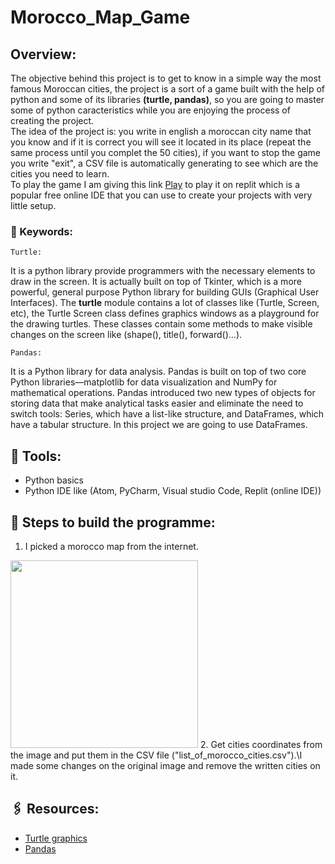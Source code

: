# Morocco_Map_Game
## Overview:
The objective behind this project is to get to know in a simple way the most famous Moroccan cities, the project is a sort of a game built with the help of python and some of its libraries **(turtle, pandas)**, so you are going to master some of python caracteristics while you are enjoying the process of creating the project.\
The idea of the project is: you write in english a moroccan city name that you know and if it is correct you will see it located in its place (repeat the same process until you complet the 50 cities), if you want to stop the game you write "exit", a CSV file is automatically generating to see which are the cities you need to learn.\
To play the game I am giving this link [Play](https://replit.com/@Tlidi/Morocco-Map#pyproject.toml) to play it on replit which is a popular free online IDE that you can use to create your projects with very little setup.

### 📌 Keywords:
	Turtle:
It is a python library provide programmers with the necessary elements to draw in the screen. It is actually built on top of Tkinter, which is a more powerful, general purpose Python library for building GUIs (Graphical User Interfaces). The **turtle** module contains a lot of classes like (Turtle, Screen, etc), the Turtle Screen class defines graphics windows as a playground for the drawing turtles. These classes contain some methods to make visible changes on the screen like (shape(), title(), forward()...).

 	Pandas:
It is a Python library for data analysis. Pandas is built on top of two core Python libraries—matplotlib for data visualization and NumPy for mathematical operations. Pandas introduced two new types of objects for storing data that make analytical tasks easier and eliminate the need to switch tools: Series, which have a list-like structure, and DataFrames, which have a tabular structure.
In this project we are going to use DataFrames.


## 🔧 Tools:
- Python basics
- Python IDE like (Atom, PyCharm, Visual studio Code, Replit (online IDE))

## 📜 Steps to build the programme:
1. I picked a morocco map from the internet.
<img src="https://www.moroccoworldnews.com/wp-content/uploads/2020/07/Facts-About-the-Map-of-Morocco-1024x683.jpg" width="300" height="300">
2. Get cities coordinates from the image and put them in the CSV file ("list_of_morocco_cities.csv").\I made some changes on the original image and remove the written cities on it.


## 🖇️ Resources:
- [Turtle graphics](https://docs.python.org/3/library/turtle.html/)
- [Pandas](https://mode.com/python-tutorial/libraries/pandas/)

